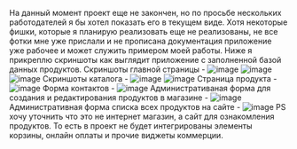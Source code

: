 На данный момент проект еще не закончен, но по просьбе нескольких работодателей я бы хотел показать его в текущем виде. 
Хотя некоторые фишки, которые я планирую реализовать еще не реализованы, не все фотки мне уже прислали и не прописана документация приложение уже рабочее и может служить примером моей работы.
Ниже я прикреплю скриншоты как выглядит приложение с заполненной базой данных продуктов.
Скриншоты главной страницы -
![image](https://github.com/user-attachments/assets/d47b5e89-8eeb-4732-86f2-9c8823acbbde)
![image](https://github.com/user-attachments/assets/d64e4de9-a5c4-4226-8286-32a75a990c00)
![image](https://github.com/user-attachments/assets/29d224dc-937a-49bb-b7ae-403022b410d2)
Скриншоты каталога -
![image](https://github.com/user-attachments/assets/1b58e44c-d8ae-4ba4-ae64-d5880ec4cb9c)
![image](https://github.com/user-attachments/assets/10dc62ed-ad22-4549-a819-690d9e47ff6e)
Страница продукта -
![image](https://github.com/user-attachments/assets/a3353a16-31da-45e0-8069-307627475971)
Форма контактов -
![image](https://github.com/user-attachments/assets/f7e9d381-75aa-4870-9e53-9c7e8b023a1f)
Административаная форма для создания и редактирования продуктов в магазине -
![image](https://github.com/user-attachments/assets/f55a0946-39c0-4d9a-9308-25bdca98a36d)
Административная форма списка всех продуктов на сайте -
![image](https://github.com/user-attachments/assets/336edd6d-837a-406d-8521-4911d955fc41)
PS хочу уточнить что это не интернет магазин, а сайт для ознакомления продуктов. То есть в проект не будет интегрированы элементы корзины, онлайн оплаты и прочие виджеты коммерции.
